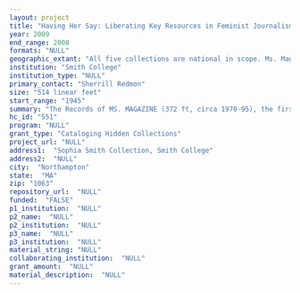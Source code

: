 ```yaml
--- 
layout: project 
title: "Having Her Say: Liberating Key Resources in Feminist Journalism"
year: 2009
end_range: 2008
formats: "NULL"
geographic_extant: "All five collections are national in scope. Ms. Magazine had significant readership around the world."
institution: "Smith College"
institution_type: "NULL"
primary_contact: "Sherrill Redmon"
size: "514 linear feet"
start_range: "1945"
summary: "The Records of MS. MAGAZINE (372 ft, circa 1970-95), the first commercial magazine with an unambiguously feminist perspective. Materials include office, editorial, publicity, promotion, circulation, and advertising files; article manuscripts; files on special projects and individual editors' correspondence and other professional papers. Records of WOMEN: A JOURNAL OF LIBERATION (5 ft, 1968-83). Produced by a Baltimore collective as a forum for opinions and expression vital to the growing women's liberation movement, the materials include correspondence, minutes, research materials, and reader responses. Papers of Letty Cottin Pogrebin (b. 1939), a founder of MS. MAGAZINE, freelance writer, and popular lecturer on non-sexist childrearing, family life, feminism and Judaism. Her papers (91 ft, 1968-2008) include correspondence; research, organization, and subject files; drafts, published writings, and speeches. Papers of Dolores Alexander (1931-2008) freelance writer, reporter, and first executive director of the National Organization for Women (NOW). The 25 feet of papers (1945-98) document her writing career, activism, and broader feminist and lesbian issues. Photographer Cary Herz (1947-2008) began documenting the 1970s women's movement in NY City for MS. MAGAZINE as well as other publications. Her papers (20 ft, 1971-2007) include photographic prints, slides, and contact sheets documenting events of political, social and economic significance in the U.S."
hc_id: "551"
program: "NULL"
grant_type: "Cataloging Hidden Collections"
project_url: "NULL"
address1:  "Sophia Smith Collection, Smith College"
address2:  "NULL"
city:  "Northampton"
state:  "MA"
zip: "1063"
repository_url:  "NULL"
funded:  "FALSE"
p1_institution:  "NULL"
p2_name:  "NULL"
p2_institution:  "NULL"
p3_name:  "NULL"
p3_institution:  "NULL"
material_string: "NULL"
collaborating_institution:  "NULL"
grant_amount:  "NULL"
material_description:  "NULL"
---
```

